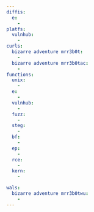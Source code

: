 ```yaml
---
diffis:
  e:
    -
platfs:
  vulnhub:
    -
curls:
  bizarre adventure mrr3b0t:
    -
  bizarre adventure mrr3b0tac:
    -
functions:
  unix:
    -
  e:
    -
  vulnhub:
    -
  fuzz:
    -
  steg:
    -
  bf:
    -
  ep:
    -
  rce:
    -
  kern:
    -

wals:
  bizarre adventure mrr3b0twu:
    -
---
```

